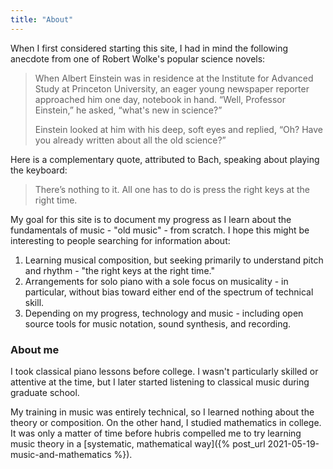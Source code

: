 ```yaml
---
title: "About"
---
```


When I first considered starting this site, I had in mind the following anecdote from one of Robert Wolke's popular science novels:

> When Albert Einstein was in residence at the Institute for Advanced Study at Princeton University, an eager young newspaper reporter approached him one day, notebook in hand. “Well, Professor Einstein,” he asked, “what's new in science?”
>
> Einstein looked at him with his deep, soft eyes and replied, “Oh? Have you already written about all the old science?”


Here is a complementary quote, attributed to Bach, speaking about playing the keyboard:

> There’s nothing to it. All one has to do is press the right keys at the right time.

My goal for this site is to document my progress as I learn about the fundamentals of music - "old music" - from scratch. I hope this might be interesting to people searching for information about:

1. Learning musical composition, but seeking primarily to understand pitch and rhythm - "the right keys at the right time."
2. Arrangements for solo piano with a sole focus on musicality - in particular, without bias toward either end of the spectrum of technical skill.
3. Depending on my progress, technology and music - including open source tools for music notation, sound synthesis, and recording.

### About me

I took classical piano lessons before college. I wasn't particularly skilled or attentive at the time, but I later started listening to classical music during graduate school. 

My training in music was entirely technical, so I learned nothing about the theory or composition. On the other hand, I studied mathematics in college. It was only a matter of time before hubris compelled me to try learning music theory in a [systematic, mathematical way]({% post_url 2021-05-19-music-and-mathematics %}).

